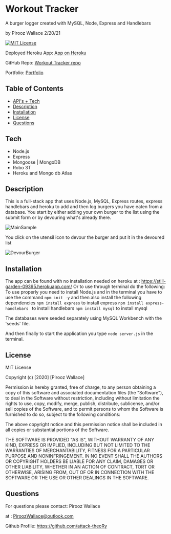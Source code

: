# Workout Tracker
 A burger logger created with MySQL, Node, Express and Handlebars


by Pirooz Wallace
2/20/21

[![MIT License](https://img.shields.io/badge/license-MIT-blue.svg)](#license)

Deployed Heroku App: [App on Heroku](https://guarded-brushlands-97283.herokuapp.com/)

GitHub Repo: [Workout Tracker repo](https://github.com/attack-theoRy/workout-tracker)


Portfolio: [Portfolio](https://attack-theory.github.io/Portfolio/)


## Table of Contents
* [API's + Tech](#tech)
* [Description](#description)
* [Installation](#installation)
* [License](#license)
* [Questions](#questions)

## Tech
* Node.js
* Express
* Mongoose | MongoDB
* Robo 3T
* Heroku and Mongo db Atlas


## Description

This is a full-stack app that uses Node.js, MySQL, Express routes, express handlebars and heroku to add and then log burgers you have eaten from a database. You start by either adding your own burger to the list using the submit form or by devouring what's already there. 

![MainSample](BurgerStart.png)

You click on the utensil icon to devour the burger and put it in the devoured list

![DevourBurger](DevourBurger.png)



## Installation

The app can be found with no installation needed on heroku at :  https://still-garden-09395.herokuapp.com/
Or to use through terminal do the following:
To use properly you need to install Node.js and in the terminal you have to use the command 
``` npm init -y ```
and then also install the following dependencies 
``` npm install express ```  to install express
``` npm install express-handlebars  ``` to install handlebars
``` npm install mysql ``` to install mysql

The databases were seeded separately using MySQL Workbench with the 'seeds' file.


And then finally to start the application you type ``` node server.js ``` in the terminal.

## License

MIT License

Copyright (c) [2020] [Pirooz Wallace]

Permission is hereby granted, free of charge, to any person obtaining a copy
of this software and associated documentation files (the "Software"), to deal
in the Software without restriction, including without limitation the rights
to use, copy, modify, merge, publish, distribute, sublicense, and/or sell
copies of the Software, and to permit persons to whom the Software is
furnished to do so, subject to the following conditions:

The above copyright notice and this permission notice shall be included in all
copies or substantial portions of the Software.

THE SOFTWARE IS PROVIDED "AS IS", WITHOUT WARRANTY OF ANY KIND, EXPRESS OR
IMPLIED, INCLUDING BUT NOT LIMITED TO THE WARRANTIES OF MERCHANTABILITY,
FITNESS FOR A PARTICULAR PURPOSE AND NONINFRINGEMENT. IN NO EVENT SHALL THE
AUTHORS OR COPYRIGHT HOLDERS BE LIABLE FOR ANY CLAIM, DAMAGES OR OTHER
LIABILITY, WHETHER IN AN ACTION OF CONTRACT, TORT OR OTHERWISE, ARISING FROM,
OUT OF OR IN CONNECTION WITH THE SOFTWARE OR THE USE OR OTHER DEALINGS IN THE
SOFTWARE.

## Questions
For questions please contact: Pirooz Wallace

at : PiroozWallace@outlook.com

Github Profile: https://github.com/attack-theoRy
